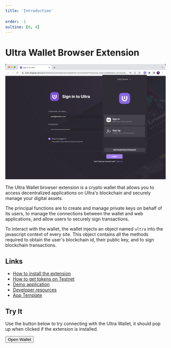```yaml
---
title: 'Introduction'

order: -1
oultine: [0, 4]
---
```


# Ultra Wallet Browser Extension

![](/images/uwax_main.png)

The Ultra Wallet browser extension is a crypto wallet that allows you to access decentralized applications on Ultra's blockchain and securely manage your digital assets.

The principal functions are to create and manage private keys on behalf of its users, to manage the connections between the wallet and web applications, and allow users to securely sign transactions.

To interact with the wallet, the wallet injects an object named `ultra` into the javascript context of every site. This object contains all the methods required to obtain the user's blockchain id, their public key, and to sign blockchain transactions.

## Links

-   [How to install the extension](./installing-extension.md)
-   [How to get tokens on Testnet](./get-tokens-testnet.md)
-   [Demo application](https://stackblitz.com/edit/ultra-wallet-test)
-   [Developer resources](./developer-resources.md)
-   [App Template](https://github.com/Stuyk/ultra-wallet-app-template)

## Try It

Use the button below to try connecting with the Ultra Wallet, it should pop up when clicked if the extension is installed.

<ClientOnly>
    <Button @onClick="openWallet" align="left">Open Wallet</Button>
</ClientOnly>

<script lang="ts" setup>
import { ref } from 'vue';

let isOpening = ref<bool>(false);

async function openWallet() {
    if (isOpening.value) {
        return;
    }

    isOpening.value = true;

    if (window && window.ultra) {
        await window.ultra.connect();
        alert('Wallet Connected!')
    } else {
        alert('Wallet Unavailable')
    }

    isOpening.value = false;
}
</script>
